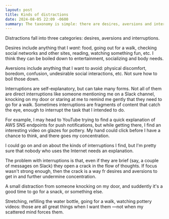 ```yaml
---
layout: post
title: Kinds of distractions
date: 2024-08-05 22:09 -0600
summary: The taxonomy is simple: there are desires, aversions and interruptions.
---
```


Distractions fall into three categories: desires, aversions and interruptions.

Desires include anything that I _want_: food, going out for a walk, checking social networks and other sites, reading, watching something fun, etc. I think they can be boiled down to entertainment, socializing and body needs.

Aversions include anything that I want to avoid: physical discomfort, boredom, confusion, undesirable social interactions, etc. Not sure how to boil those down.

Interruptions are self-explanatory, but can take many forms. Not all of them are direct interruptions like someone mentioning me on a Slack channel, knocking on my door or staring at me to remind me gently that they need to go for a walk. Sometimes interruptions are fragments of content that catch the eye, enough to interrupt the task that I intended to do.

For example, I may head to YouTube trying to find a quick explanation of AWS SNS endpoints for push notifications, but while getting there, I find an interesting video on glazes for pottery. My hand could click before I have a chance to think, and there goes my concentration.

I could go on and on about the kinds of interruptions I find, but I'm pretty sure that nobody who uses the Internet needs an explanation.

The problem with interruptions is that, even if they are brief (say, a couple of messages on Slack) they open a crack in the flow of thoughts. If focus wasn't strong enough, then the crack is a way fr desires and aversions to get in and further undermine concentration.

A small distraction from someone knocking on my door, and suddently it's a good time to go for a snack, or something else.

Stretching, refilling the water bottle, going for a walk, watching pottery videos: those are all great things when I want them —not when my scattered mind forces them.

